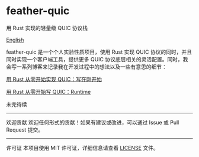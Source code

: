 # feather-quic
用 Rust 实现的轻量级 QUIC 协议栈

[English](./README.md)

feather-quic 是一个个人实验性质项目，使用 Rust 实现 QUIC 协议的同时，并且同时实现一个客户端工具，提供更多 QUIC 协议底层相关的灵活配置。同时，我会写一系列博客来记录我在开发过程中的想法以及一些有意思的细节：

[用 Rust 从零开始实现 QUIC：写在刚开始](https://jt26wzz.com/posts/0001-implement-quic-in-rust/)

[用 Rust 从零开始写 QUIC：Runtime](https://jt26wzz.com/posts/0002-implement-quic-in-rust-runtime/)

未完待续

---

欢迎贡献
欢迎任何形式的贡献！如果有建议或改进，可以通过 Issue 或 Pull Request 提交。

---

许可证
本项目使用 MIT 许可证，详细信息请查看 [LICENSE](./LICENSE.md) 文件。
